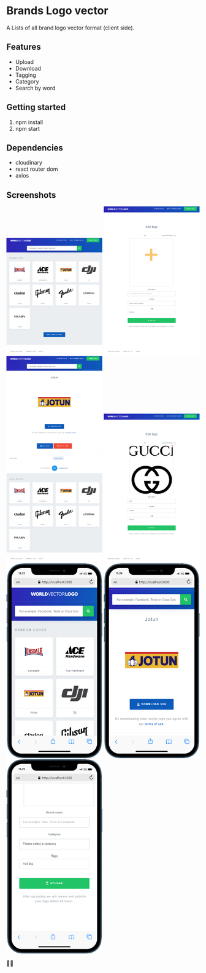 # Brands Logo vector 

A Lists of all brand logo vector format (client side). 

## Features

- Upload
- Download
- Tagging 
- Category
- Search by word

## Getting started

1. npm install
2. npm start

## Dependencies

 - cloudinary
 - react router dom
 - axios

## Screenshots
<div>
<img width="250" src="https://github.com/larazan/logo-brand-client/blob/master/screenshots/screencapture-localhost-3000-2022-01-10-15_23_39.jpg"> </img>
<img width="250" src="https://github.com/larazan/logo-brand-client/blob/master/screenshots/screencapture-localhost-3000-create-brand-2022-01-10-15_27_18.jpg"> </img>
<img width="250" src="https://github.com/larazan/logo-brand-client/blob/master/screenshots/screencapture-localhost-3000-detail-606c58b7168a731618596493-2022-01-10-15_24_35.jpg"> </img>
<img width="250" src="https://github.com/larazan/logo-brand-client/blob/master/screenshots/screencapture-localhost-3000-edit-6062f8c6dc91c53270646904-2022-01-10-15_28_32.jpg"> </img>
  <img width="250" src="https://github.com/larazan/logo-brand-client/blob/master/screenshots/mobile (9).png"> </img>
  <img width="250" src="https://github.com/larazan/logo-brand-client/blob/master/screenshots/mobile (10).png"> </img>
  <img width="250" src="https://github.com/larazan/logo-brand-client/blob/master/screenshots/mobile (11).png"> </img>
  
</div>

🙏🏾
